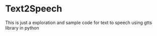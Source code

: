 # Text2Speech

This is just a exploration and sample code for text to speech using gtts library in python

